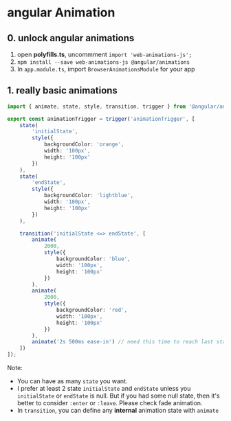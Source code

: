 # angular Animation

## 0. unlock angular animations

1.  open **polyfills.ts**, uncommment `import 'web-animations-js';`
2.  `npm install --save web-animations-js @angular/animations`
3.  In `app.module.ts`, import `BrowserAnimationsModule` for your app

## 1. really basic animations

```ts
import { animate, state, style, transition, trigger } from '@angular/animations';

export const animationTrigger = trigger('animationTrigger', [
    state(
        'initialState',
        style({
            backgroundColor: 'orange',
            width: '100px',
            height: '100px'
        })
    ),
    state(
        'endState',
        style({
            backgroundColor: 'lightblue',
            width: '100px',
            height: '100px'
        })
    ),

    transition('initialState <=> endState', [
        animate(
            2000,
            style({
                backgroundColor: 'blue',
                width: '100px',
                height: '100px'
            })
        ),
        animate(
            2000,
            style({
                backgroundColor: 'red',
                width: '100px',
                height: '100px'
            })
        ),
        animate('2s 500ms ease-in') // need this time to reach last state
    ])
]);
```

Note:

-   You can have as many `state` you want.
-   I prefer at least 2 state `initialState` and `endState` unless you `initialState` or `endState` is null. But if you had some null state, then it's better to consider `:enter` or `:leave`. Please check fade animation.
-   In `transition`, you can define any **internal** animation state with `animate`
